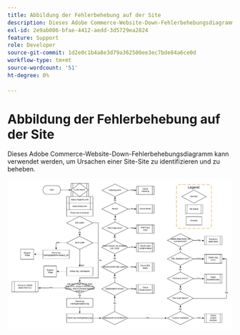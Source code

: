 ```yaml
---
title: Abbildung der Fehlerbehebung auf der Site
description: Dieses Adobe Commerce-Website-Down-Fehlerbehebungsdiagramm kann verwendet werden, um Ursachen einer Site-Site zu identifizieren und zu beheben.
exl-id: 2e9ab006-bfae-4412-aedd-3d5729ea2824
feature: Support
role: Developer
source-git-commit: 1d2e0c1b4a8e3d79a362500ee3ec7bde84a6ce0d
workflow-type: tm+mt
source-wordcount: '51'
ht-degree: 0%

---
```


# Abbildung der Fehlerbehebung auf der Site

Dieses Adobe Commerce-Website-Down-Fehlerbehebungsdiagramm kann verwendet werden, um Ursachen einer Site-Site zu identifizieren und zu beheben.

![Abbildung des Fehlerbehebungsdiagramms auf der Site nach unten](assets/updated_site_down_1.jpeg)
